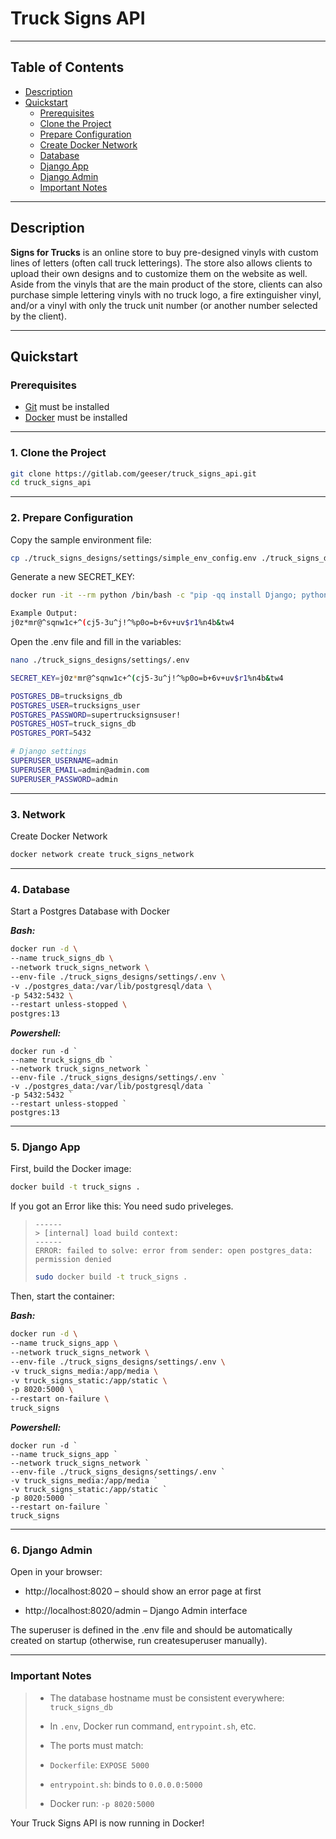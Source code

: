 # Truck Signs API

---

## Table of Contents
- [Description](#description)
- [Quickstart](#quickstart)
    - [Prerequisites](#prerequisites)
    - [Clone the Project](#1-clone-the-project)
    - [Prepare Configuration](#2-prepare-configuration)
    - [Create Docker Network](#3-network)
    - [Database](#4-database)
    - [Django App](#5-django-app)
    - [Django Admin](#6-django-admin)
    - [Important Notes](#important-notes)

---

## Description

**Signs for Trucks** is an online store to buy pre-designed vinyls with custom lines of letters (often call truck letterings). The store also allows clients to upload their own designs and to customize them on the website as well. Aside from the vinyls that are the main product of the store, clients can also purchase simple lettering vinyls with no truck logo, a fire extinguisher vinyl, and/or a vinyl with only the truck unit number (or another number selected by the client).

---

## Quickstart

### Prerequisites

- [Git](https://git-scm.com/) must be installed
- [Docker](https://www.docker.com/) must be installed

---

### 1. Clone the Project

```bash
git clone https://gitlab.com/geeser/truck_signs_api.git
cd truck_signs_api
```

---

### 2. Prepare Configuration

Copy the sample environment file:

```bash
cp ./truck_signs_designs/settings/simple_env_config.env ./truck_signs_designs/settings/.env
```

Generate a new SECRET_KEY:

```bash
docker run -it --rm python /bin/bash -c "pip -qq install Django; python -c 'from django.core.management.utils import get_random_secret_key; print(get_random_secret_key())'"
```

```bash
Example Output:
j0z*mr@^sqnw1c+^(cj5-3u^j!^%p0o=b+6v+uv$r1%n4b&tw4
```

Open the .env file and fill in the variables:

```bash
nano ./truck_signs_designs/settings/.env
```

```bash
SECRET_KEY=j0z*mr@^sqnw1c+^(cj5-3u^j!^%p0o=b+6v+uv$r1%n4b&tw4

POSTGRES_DB=trucksigns_db
POSTGRES_USER=trucksigns_user
POSTGRES_PASSWORD=supertrucksignsuser!
POSTGRES_HOST=truck_signs_db
POSTGRES_PORT=5432

# Django settings
SUPERUSER_USERNAME=admin
SUPERUSER_EMAIL=admin@admin.com
SUPERUSER_PASSWORD=admin
```

---

### 3. Network

Create Docker Network
```bash
docker network create truck_signs_network
```

---

### 4. Database

Start a Postgres Database with Docker

***Bash:***
```bash
docker run -d \
--name truck_signs_db \
--network truck_signs_network \
--env-file ./truck_signs_designs/settings/.env \
-v ./postgres_data:/var/lib/postgresql/data \
-p 5432:5432 \
--restart unless-stopped \
postgres:13
```

***Powershell:***

```pwsh
docker run -d `
--name truck_signs_db `
--network truck_signs_network `
--env-file ./truck_signs_designs/settings/.env `
-v ./postgres_data:/var/lib/postgresql/data `
-p 5432:5432 `
--restart unless-stopped `
postgres:13
```

---

### 5. Django App

First, build the Docker image:

```bash
docker build -t truck_signs .
```

If you got an Error like this: You need sudo priveleges.
>```ignore
>------
> > [internal] load build context:
>------
>ERROR: failed to solve: error from sender: open postgres_data: permission denied
>```
>```bash
>sudo docker build -t truck_signs .
>```

Then, start the container:

***Bash:***

```bash
docker run -d \
--name truck_signs_app \
--network truck_signs_network \
--env-file ./truck_signs_designs/settings/.env \
-v truck_signs_media:/app/media \
-v truck_signs_static:/app/static \
-p 8020:5000 \
--restart on-failure \
truck_signs
```

***Powershell:***

```pwsh
docker run -d `
--name truck_signs_app `
--network truck_signs_network `
--env-file ./truck_signs_designs/settings/.env `
-v truck_signs_media:/app/media `
-v truck_signs_static:/app/static `
-p 8020:5000 `
--restart on-failure `
truck_signs
```

---

### 6. Django Admin

Open in your browser:

- http://localhost:8020 – should show an error page at first

- http://localhost:8020/admin – Django Admin interface

The superuser is defined in the .env file and should be automatically created on startup (otherwise, run createsuperuser
manually).

---

### Important Notes

>- The database hostname must be consistent everywhere: `truck_signs_db`
   >
   >  - In `.env`, Docker run command, `entrypoint.sh`, etc.
>
>- The ports must match:
   >
   >  - `Dockerfile`: `EXPOSE 5000`
>
>  - `entrypoint.sh`: binds to `0.0.0.0:5000`
>
>  - Docker run: `-p 8020:5000`

Your Truck Signs API is now running in Docker!


